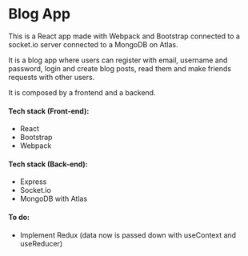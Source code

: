 # Blog App

This is a React app made with Webpack and Bootstrap connected to a socket.io server connected to a MongoDB on Atlas.

It is a blog app where users can register with email, username and password, login and create blog posts, read them and make friends requests with other users.

It is composed by a frontend and a backend.



#### Tech stack (Front-end):

- React
- Bootstrap
- Webpack



#### Tech stack (Back-end):

- Express
- Socket.io
- MongoDB with Atlas



#### To do:

- Implement Redux (data now is passed down with useContext and useReducer)


